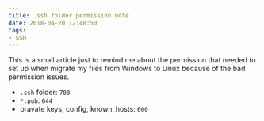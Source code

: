 ```yaml
---
title: .ssh folder permission note
date: 2018-04-20 12:48:50
tags:
- SSH
---
```

 This is a small article just to remind me about the permission that needed to set up when migrate my files from Windows to Linux because of the bad permission issues.

 - `.ssh` folder: `700`
 - `*.pub`: `644`
 - pravate keys, config, known_hosts: `600`